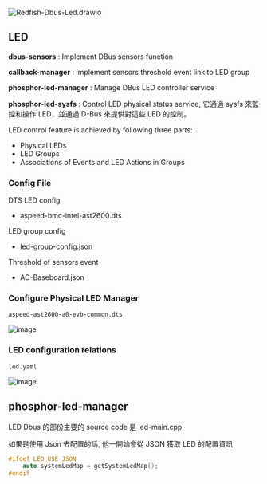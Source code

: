 ![Redfish-Dbus-Led.drawio](https://hackmd.io/_uploads/r1UPk3CrR.png)

<h2>
    LED
</h2>

**dbus-sensors** : Implement DBus sensors function

**callback-manager** : Implement sensors threshold event link to LED group

**phosphor-led-manager** : Manage DBus LED controller service

**phosphor-led-sysfs** : Control LED physical status service, 它通過 sysfs 來監控和操作 LED，並通過 D-Bus 來提供對這些 LED 的控制。

LED control feature is achieved by following three parts:

* Physical LEDs
* LED Groups
* Associations of Events and LED Actions in Groups

<h3>
    Config File
</h3>

DTS LED config
* aspeed-bmc-intel-ast2600.dts

LED group config
* led-group-config.json

Threshold of sensors event
* AC-Baseboard.json

<h3>
    Configure Physical LED Manager
</h3>

```
aspeed-ast2600-a0-evb-common.dts
```

![image](https://hackmd.io/_uploads/S12iimarR.png)

<h3>
    LED configuration relations
</h3>

```
led.yaml
```
![image](https://hackmd.io/_uploads/S1YDhmpHA.png)


<h2>
    phosphor-led-manager
</h2>

LED Dbus 的部份主要的 source code 是 led-main.cpp

如果是使用 Json 去配置的話, 他一開始會從 JSON 獲取 LED 的配置資訊

```cpp
#ifdef LED_USE_JSON
    auto systemLedMap = getSystemLedMap();
#endif
```